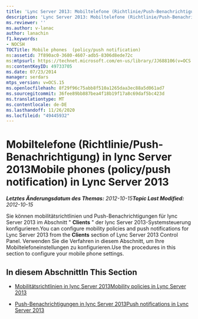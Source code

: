 ```yaml
---
title: 'Lync Server 2013: Mobiltelefone (Richtlinie/Push-Benachrichtigung)'
description: 'Lync Server 2013: Mobiltelefone (Richtlinie/Push-Benachrichtigung).'
ms.reviewer: ''
ms.author: v-lanac
author: lanachin
f1.keywords:
- NOCSH
TOCTitle: Mobile phones  (policy/push notification)
ms:assetid: 7f890ac0-3680-4607-adb5-8306d8ede72c
ms:mtpsurl: https://technet.microsoft.com/en-us/library/JJ688106(v=OCS.15)
ms:contentKeyID: 49733705
ms.date: 07/23/2014
manager: serdars
mtps_version: v=OCS.15
ms.openlocfilehash: 8f29f96c75abb8f510a1265daa3ec88a5d061ad7
ms.sourcegitcommit: 36fee89bb887bea4f18b19f17a8c69daf5bc423d
ms.translationtype: MT
ms.contentlocale: de-DE
ms.lasthandoff: 11/26/2020
ms.locfileid: "49445932"
---
```

# <a name="mobile-phones-policypush-notification-in-lync-server-2013"></a><span data-ttu-id="8683d-103">Mobiltelefone (Richtlinie/Push-Benachrichtigung) in lync Server 2013</span><span class="sxs-lookup"><span data-stu-id="8683d-103">Mobile phones (policy/push notification) in Lync Server 2013</span></span>

<div data-xmlns="http://www.w3.org/1999/xhtml">

<div class="topic" data-xmlns="http://www.w3.org/1999/xhtml" data-msxsl="urn:schemas-microsoft-com:xslt" data-cs="https://msdn.microsoft.com/">

<div data-asp="https://msdn2.microsoft.com/asp">



</div>

<div id="mainSection">

<div id="mainBody"><span data-ttu-id="8683d-104">

<span> </span></span><span class="sxs-lookup"><span data-stu-id="8683d-104">

<span> </span></span></span>

<span data-ttu-id="8683d-105">_**Letztes Änderungsdatum des Themas:** 2012-10-15_</span><span class="sxs-lookup"><span data-stu-id="8683d-105">_**Topic Last Modified:** 2012-10-15_</span></span>

<span data-ttu-id="8683d-106">Sie können mobilitätsrichtlinien und Push-Benachrichtigungen für lync Server 2013 im Abschnitt " **Clients** " der lync Server 2013-Systemsteuerung konfigurieren.</span><span class="sxs-lookup"><span data-stu-id="8683d-106">You can configure mobility policies and push notifications for Lync Server 2013 from the **Clients** section of Lync Server 2013 Control Panel.</span></span> <span data-ttu-id="8683d-107">Verwenden Sie die Verfahren in diesem Abschnitt, um Ihre Mobiltelefoneinstellungen zu konfigurieren.</span><span class="sxs-lookup"><span data-stu-id="8683d-107">Use the procedures in this section to configure your mobile phone settings.</span></span>

<div>

## <a name="in-this-section"></a><span data-ttu-id="8683d-108">In diesem Abschnitt</span><span class="sxs-lookup"><span data-stu-id="8683d-108">In This Section</span></span>

  - [<span data-ttu-id="8683d-109">Mobilitätsrichtlinien in lync Server 2013</span><span class="sxs-lookup"><span data-stu-id="8683d-109">Mobility policies in Lync Server 2013</span></span>](lync-server-2013-mobility-policies.md)

  - [<span data-ttu-id="8683d-110">Push-Benachrichtigungen in lync Server 2013</span><span class="sxs-lookup"><span data-stu-id="8683d-110">Push notifications in Lync Server 2013</span></span>](lync-server-2013-push-notifications.md)

<span data-ttu-id="8683d-111"></div>

</div>

<span> </span>

</div>

</div>

</span><span class="sxs-lookup"><span data-stu-id="8683d-111"></div>

</div>

<span> </span>

</div>

</div>

</span></span></div>

